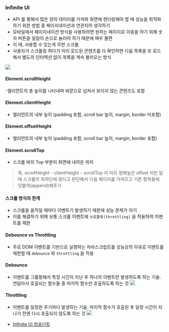### **Infinite UI**

- API 를 통해서 많은 양의 데이터를 가져와 화면에 렌더링해야 할 때 성능을 최적화하기 위한 방법 중 페이지네이션과 연관지어 생각하기
- 모바일에서 페이지네이션 방식을 사용하려면 원하는 페이지로 이동을 하기 위해 숫자 버튼을 일일이 손으로 눌러야 하기 때문에 매우 불편
- 이 때, 사용할 수 있는게 무한 스크롤
- 사용자가 스크롤링 하다가 미리 로드된 콘텐츠를 다 확인하면 다음 목록을 또 로드해서 별도의 인터렉션 없이 목록을 계속 불러오는 방식

<img src="https://1407997992-files.gitbook.io/~/files/v0/b/gitbook-legacy-files/o/assets%2F-MifTQJFmxgqol6NPgFW%2F-Mifpo3nb42CQhZTlx-d%2F-MiiHIka7nlECSrl0VZm%2Fimage.png?alt=media&token=aa6c38a3-5a65-4178-bc19-9a85b43b9d76">

#### **Element.scrollHeight**

-엘리먼트의 총 높이를 나타내며 바깥으로 넘쳐서 보이지 않는 콘텐츠도 포함

#### **Element.clientHeight**

- 엘리먼트의 내부 높이 (padding 포함, scroll bar 높이, margin, border 미포함)

#### **Element.offsetHeight**

- 엘리먼트의 내부 높이 (padding 포함, scroll bar 높이, margin, border 포함)

#### **Element.scrollTop**

- 스크롤 바의 Top 부분이 화면에 내려온 위치

> 즉, scrollHeight - clientHeight - scrollTop 이 미리 정해높은 offset 미만 일 때 스크롤이 최하단에 왔다고 판단해서 다음 페이지를 가져오고 기존 항목들에 덧붙여(append)해주기

#### **스크롤 방식의 한계**

- 스크롤을 움직일 때마다 이벤트가 발생하기 때문에 성능 문제가 야기
- 이를 해결하기 위해 보통 스크롤 이벤트에 `쓰로틀링(throttling)` 을 적용하여 이벤트를 제한

#### **Debounce vs Throttling**

- 주로 DOM 이벤트를 기반으로 실행하는 자바스크립트를 성능상의 이유로 이벤트를 제한할 때 `debounce` 와 `throttling` 을 적용

#### **Debounce**

- 이벤트를 그룹핑해서 특정 시간이 지난 후 하나의 이벤트만 발생하도록 하는 기술. 연달아서 호출되는 함수들 중 마지막 함수만 호출하도록 하는 것
  <img src="https://1407997992-files.gitbook.io/~/files/v0/b/gitbook-legacy-files/o/assets%2F-MifTQJFmxgqol6NPgFW%2F-Mifpo3nb42CQhZTlx-d%2F-MiiKxfj6w0kpckpyGGA%2Fimage.png?alt=media&token=673b65a8-16bd-470e-b344-e239ec458578">

#### **Throttling**

- 이벤트를 일정한 주기마다 발생하는 기술. 마지막 함수가 호출된 후 일정 시간이 지나기 전엔 다시 호출되지 않도록 하는 것
  <img src="https://1407997992-files.gitbook.io/~/files/v0/b/gitbook-legacy-files/o/assets%2F-MifTQJFmxgqol6NPgFW%2F-Mifpo3nb42CQhZTlx-d%2F-MiiL1Zwxtvgm2ivOfsW%2Fimage.png?alt=media&token=79e8be7e-4a19-479b-b4bf-b7d8ff0b7c33">

- [Infinite Ui 컴포넌트](InfinteScoll.tsx)
